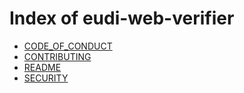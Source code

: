 # Index of eudi-web-verifier

- [CODE_OF_CONDUCT](/eudi-web-verifier/CODE_OF_CONDUCT/)
- [CONTRIBUTING](/eudi-web-verifier/CONTRIBUTING/)
- [README](/eudi-web-verifier/README/)
- [SECURITY](/eudi-web-verifier/SECURITY/)